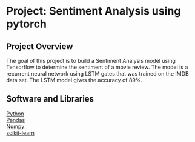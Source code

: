 # Project: Sentiment Analysis using pytorch

## Project Overview
The goal of this project is to build a Sentiment Analysis model using Tensorflow to determine the sentiment of a movie review. The model is a recurrent neural network using LSTM gates that was trained on the IMDB data set. The LSTM model gives the accuracy of 89%.

## Software and Libraries
[Python](https://www.python.org/)
\
[Pandas](https://pandas.pydata.org/)
\
[Numpy](https://numpy.org/)
\
[scikit-learn](https://scikit-learn.org/0.17/install.html)
